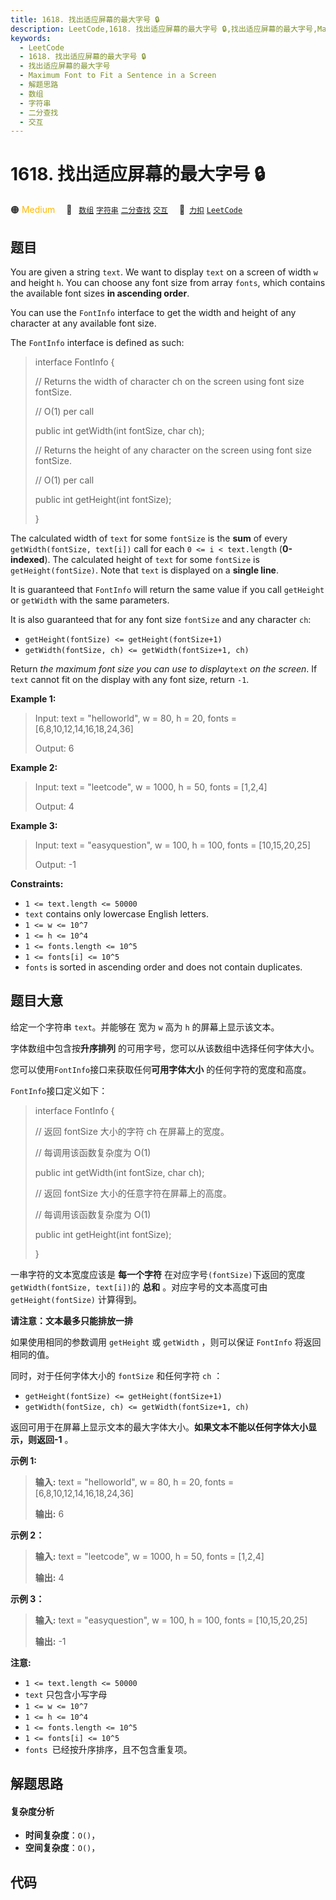 ```yaml
---
title: 1618. 找出适应屏幕的最大字号 🔒
description: LeetCode,1618. 找出适应屏幕的最大字号 🔒,找出适应屏幕的最大字号,Maximum Font to Fit a Sentence in a Screen,解题思路,数组,字符串,二分查找,交互
keywords:
  - LeetCode
  - 1618. 找出适应屏幕的最大字号 🔒
  - 找出适应屏幕的最大字号
  - Maximum Font to Fit a Sentence in a Screen
  - 解题思路
  - 数组
  - 字符串
  - 二分查找
  - 交互
---
```


# 1618. 找出适应屏幕的最大字号 🔒

🟠 <font color=#ffb800>Medium</font>&emsp; 🔖&ensp; [`数组`](/tag/array.md) [`字符串`](/tag/string.md) [`二分查找`](/tag/binary-search.md) [`交互`](/tag/interactive.md)&emsp; 🔗&ensp;[`力扣`](https://leetcode.cn/problems/maximum-font-to-fit-a-sentence-in-a-screen) [`LeetCode`](https://leetcode.com/problems/maximum-font-to-fit-a-sentence-in-a-screen)

## 题目

You are given a string `text`. We want to display `text` on a screen of width
`w` and height `h`. You can choose any font size from array `fonts`, which
contains the available font sizes **in ascending order**.

You can use the `FontInfo` interface to get the width and height of any
character at any available font size.

The `FontInfo` interface is defined as such:

> 
> 
> 
> 
> 
> 
> 
> interface FontInfo {
> 
> 
> 
>   // Returns the width of character ch on the screen using font size fontSize.
> 
> 
> 
>   // O(1) per call
> 
> 
> 
>   public int getWidth(int fontSize, char ch);
> 
> 
> 
> 
> 
> 
> 
>   // Returns the height of any character on the screen using font size fontSize.
> 
> 
> 
>   // O(1) per call
> 
> 
> 
>   public int getHeight(int fontSize);
> 
> 
> 
> }

The calculated width of `text` for some `fontSize` is the **sum** of every
`getWidth(fontSize, text[i])` call for each `0 <= i < text.length`
(**0-indexed**). The calculated height of `text` for some `fontSize` is
`getHeight(fontSize)`. Note that `text` is displayed on a **single line**.

It is guaranteed that `FontInfo` will return the same value if you call
`getHeight` or `getWidth` with the same parameters.

It is also guaranteed that for any font size `fontSize` and any character
`ch`:

  * `getHeight(fontSize) <= getHeight(fontSize+1)`
  * `getWidth(fontSize, ch) <= getWidth(fontSize+1, ch)`

Return _the maximum font size you can use to display_`text` _on the screen_.
If `text` cannot fit on the display with any font size, return `-1`.



**Example 1:**

> 
> 
> Input: text = "helloworld", w = 80, h = 20, fonts = [6,8,10,12,14,16,18,24,36]
> 
> 
> 
> Output: 6
> 
> 

**Example 2:**

> 
> 
> Input: text = "leetcode", w = 1000, h = 50, fonts = [1,2,4]
> 
> 
> 
> Output: 4
> 
> 

**Example 3:**

> 
> 
> Input: text = "easyquestion", w = 100, h = 100, fonts = [10,15,20,25]
> 
> 
> 
> Output: -1
> 
> 

**Constraints:**

  * `1 <= text.length <= 50000`
  * `text` contains only lowercase English letters.
  * `1 <= w <= 10^7`
  * `1 <= h <= 10^4`
  * `1 <= fonts.length <= 10^5`
  * `1 <= fonts[i] <= 10^5`
  * `fonts` is sorted in ascending order and does not contain duplicates.


## 题目大意

给定一个字符串 `text`。并能够在 宽为 `w` 高为 `h` 的屏幕上显示该文本。

字体数组中包含按**升序排列** 的可用字号，您可以从该数组中选择任何字体大小。

您可以使用`FontInfo`接口来获取任何**可用字体大小** 的任何字符的宽度和高度。

`FontInfo`接口定义如下：

> 
> 
> 
> 
> 
> interface FontInfo {
> 
>   // 返回 fontSize 大小的字符 ch 在屏幕上的宽度。
> 
>   // 每调用该函数复杂度为 O(1)
> 
>   public int getWidth(int fontSize, char ch);
> 
> 
> 
>   // 返回 fontSize 大小的任意字符在屏幕上的高度。
> 
>   // 每调用该函数复杂度为 O(1)
> 
>   public int getHeight(int fontSize);
> 
> }

一串字符的文本宽度应该是 **每一个字符** 在对应字号`(fontSize)`下返回的宽度`getWidth(fontSize, text[i])`的
**总和** 。对应字号的文本高度可由 `getHeight(fontSize)` 计算得到。

**请注意：文本最多只能排放一排**

如果使用相同的参数调用 `getHeight` 或 `getWidth` ，则可以保证 `FontInfo` 将返回相同的值。

同时，对于任何字体大小的 `fontSize` 和任何字符 `ch` ：

  * `getHeight(fontSize) <= getHeight(fontSize+1)`
  * `getWidth(fontSize, ch) <= getWidth(fontSize+1, ch)`

返回可用于在屏幕上显示文本的最大字体大小。**如果文本不能以任何字体大小显示，则返回-1** 。

**示例 1:**

> 
> 
> 
> 
> 
> **输入:** text = "helloworld", w = 80, h = 20, fonts = [6,8,10,12,14,16,18,24,36]
> 
> **输出:** 6
> 
> 

**示例 2：**

> 
> 
> 
> 
> 
> **输入:** text = "leetcode", w = 1000, h = 50, fonts = [1,2,4]
> 
> **输出:** 4
> 
> 

**示例 3：**

> 
> 
> 
> 
> 
> **输入:** text = "easyquestion", w = 100, h = 100, fonts = [10,15,20,25]
> 
> **输出:** -1
> 
> 



**注意:**

  * `1 <= text.length <= 50000`
  * `text` 只包含小写字母
  * `1 <= w <= 10^7`
  * `1 <= h <= 10^4`
  * `1 <= fonts.length <= 10^5`
  * `1 <= fonts[i] <= 10^5`
  * `fonts `已经按升序排序，且不包含重复项。


## 解题思路

#### 复杂度分析

- **时间复杂度**：`O()`，
- **空间复杂度**：`O()`，

## 代码

```javascript

```